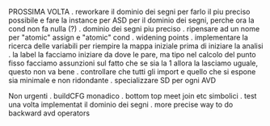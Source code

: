 PROSSIMA VOLTA
    . reworkare il dominio dei segni per farlo il piu preciso possibile e fare
      la instance per ASD per il dominio dei segni, perche ora la cond non fa nulla (?)
    . dominio dei segni piu preciso
    . ripensare ad un nome per "atomic" assign e "atomic" cond
    . widening points
    . implementare la ricerca delle variabili per riempire la mappa iniziale prima di iniziare la analisi
    . la label la facciamo iniziare da dove le pare, ma tipo nel calcolo del punto fisso facciamo assunzioni sul fatto 
      che se sia la 1 allora la lasciamo uguale, questo non va bene
    . controllare che tutti gli import e quello che si espone sia minimale e non ridondante
    . specializzare SD per ogni AVD

Non urgenti
    . buildCFG monadico
    . bottom top meet join etc simbolici
    . test una volta implementat il dominio dei segni
    . more precise way to do backward avd operators
